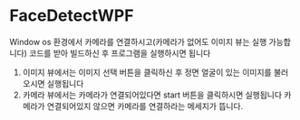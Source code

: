 # FaceDetectWPF
Window os 환경에서 카메라를 연결하시고(카메라가 없어도 이미지 뷰는 실행 가능합니다)
코드를 받아 빌드하신 후 프로그램을 실행하시면 됩니다

1. 이미지 뷰에서는 이미지 선택 버튼을 클릭하신 후 정면 얼굴이 있는 이미지를 불러오시면 실행됩니다
2. 카메라 뷰에서는 카메라가 연결되어있다면 start 버튼을 클릭하시면 실행됩니다
   카메라가 연결되어있지 않으면 카메라를 연결하라는 메세지가 뜹니다.
